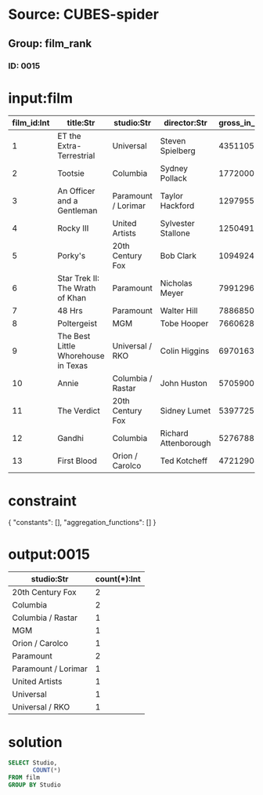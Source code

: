 # Source: CUBES-spider
## Group: film_rank
### ID: 0015

# input:film

| film_id:Int | title:Str | studio:Str | director:Str | gross_in_dollar:Int |
|---|---|---|---|---|
| 1 | ET the Extra-Terrestrial | Universal | Steven Spielberg | 435110554 |
| 2 | Tootsie | Columbia | Sydney Pollack | 177200000 |
| 3 | An Officer and a Gentleman | Paramount / Lorimar | Taylor Hackford | 129795554 |
| 4 | Rocky III | United Artists | Sylvester Stallone | 125049125 |
| 5 | Porky's | 20th Century Fox | Bob Clark | 109492484 |
| 6 | Star Trek II: The Wrath of Khan | Paramount | Nicholas Meyer | 79912963 |
| 7 | 48 Hrs | Paramount | Walter Hill | 78868508 |
| 8 | Poltergeist | MGM | Tobe Hooper | 76606280 |
| 9 | The Best Little Whorehouse in Texas | Universal / RKO | Colin Higgins | 69701637 |
| 10 | Annie | Columbia / Rastar | John Huston | 57059003 |
| 11 | The Verdict | 20th Century Fox | Sidney Lumet | 53977250 |
| 12 | Gandhi | Columbia | Richard Attenborough | 52767889 |
| 13 | First Blood | Orion / Carolco | Ted Kotcheff | 47212904 |

# constraint

{
  "constants": [],
  "aggregation_functions": []
}

# output:0015

| studio:Str | count(*):Int |
|---|---|
| 20th Century Fox | 2 |
| Columbia | 2 |
| Columbia / Rastar | 1 |
| MGM | 1 |
| Orion / Carolco | 1 |
| Paramount | 2 |
| Paramount / Lorimar | 1 |
| United Artists | 1 |
| Universal | 1 |
| Universal / RKO | 1 |

# solution

```sql
SELECT Studio,
       COUNT(*)
FROM film
GROUP BY Studio
```
